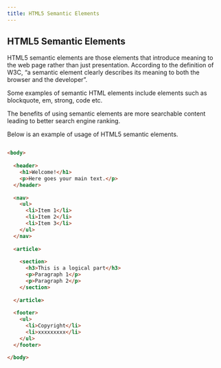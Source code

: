 ```yaml
---
title: HTML5 Semantic Elements
---
```

## HTML5 Semantic Elements

HTML5 semantic elements are those elements that introduce meaning to the web page rather than just presentation. According to the definition of W3C, “a semantic element clearly describes its meaning to both the browser and the developer”.

Some examples of semantic HTML elements include elements such as blockquote, em, strong, code etc.

The benefits of using semantic elements are more searchable content leading to better search engine ranking.

Below is an example of usage of HTML5 semantic elements.

```html

<body>
 
  <header>
    <h1>Welcome!</h1>
    <p>Here goes your main text.</p>
  </header>
   
  <nav>
    <ul>
      <li>Item 1</li>
      <li>Item 2</li>
      <li>Item 3</li>
    </ul>
  </nav>
   
  <article>
     
    <section>
      <h3>This is a logical part</h3>
      <p>Paragraph 1</p>
      <p>Paragraph 2</p>
    </section>
   
  </article>
   
  <footer>
    <ul>
      <li>Copyright</li>
      <li>xxxxxxxxx</li>
    </ul>
  </footer>
 
</body>
